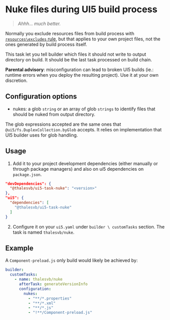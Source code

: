 Nuke files during UI5 build process
===

> _Ahhh... much better._

Normally you exclude resources files from build process with [`resources\excludes` rule][ui5_builder_exclude_resources], but that applies to your own project files, not the ones generated by build process itself.

This task let you tell builder which files it should not write to output directory on build. It should be the last task processed on build chain.

**Parental advisory**: misconfiguration can lead to broken UI5 builds (ie.: runtime errors when you deploy the resulting project). Use it at your own discretion.

Configuration options
---

- nukes: a glob `string` or an array of glob `strings` to identify files that should be nuked from output directory.

The glob expressions accepted are the same ones that `@ui5/fs.DuplexCollection.byGlob` accepts.
It relies on implementation that UI5 builder uses for glob handling.

Usage
---

1. Add it to your project development dependencies (either manually or through package managers) and also on ui5 dependencies on `package.json`.
```json
"devDependencies": {
  "@thalesvb/ui5-task-nuke": "<version>"
},
"ui5": {
  "dependencies": [
    "@thalesvb/ui5-task-nuke"
  ]
}
```

2. Configure it on your `ui5.yaml` under `builder \ customTasks` section.
The task is named `thalesvb/nuke`.

Example
---

A `Component-preload.js` only build would likely be achieved by:

```yaml
builder:
  customTasks:
    - name: thalesvb/nuke
      afterTask: generateVersionInfo
      configuration:
        nukes:
          - "**/*.properties"
          - "**/*.xml"
          - "**/*.js"
          - "!**/Component-preload.js"
```


[ui5_builder_exclude_resources]: https://sap.github.io/ui5-tooling/pages/Configuration/#exclude-resources
